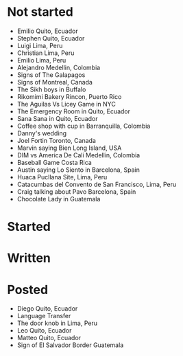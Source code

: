 # Not started

- Emilio Quito, Ecuador
- Stephen Quito, Ecuador
- Luigi Lima, Peru
- Christian Lima, Peru
- Emilio Lima, Peru
- Alejandro Medellin, Colombia
- Signs of The Galapagos
- Signs of Montreal, Canada
- The Sikh boys in Buffalo
- Rikomimi Bakery Rincon, Puerto Rico
- The Aguilas Vs Licey Game in NYC
- The Emergency Room in Quito, Ecuador
- Sana Sana in Quito, Ecuador
- Coffee shop with cup in Barranquilla, Colombia
- Danny's wedding
- Joel Fortin Toronto, Canada
- Marvin saying Bien Long Island, USA
- DIM vs America De Cali Medellin, Colombia 
- Baseball Game Costa Rica
- Austin saying Lo Siento in Barcelona, Spain
- Huaca Pucllana Site, Lima, Peru
- Catacumbas del Convento de San Francisco, Lima, Peru
- Craig talking about Pavo Barcelona, Spain
- Chocolate Lady in Guatemala


# Started 

# Written


# Posted
- Diego Quito, Ecuador
- Language Transfer
- The door knob in Lima, Peru
- Leo Quito, Ecuador
- Matteo Quito, Ecuador
- Sign of El Salvador Border Guatemala
